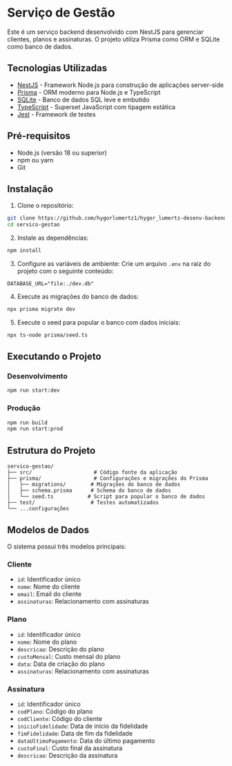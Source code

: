 # Serviço de Gestão

Este é um serviço backend desenvolvido com NestJS para gerenciar clientes, planos e assinaturas. O projeto utiliza Prisma como ORM e SQLite como banco de dados.

## Tecnologias Utilizadas

- [NestJS](https://nestjs.com/) - Framework Node.js para construção de aplicações server-side
- [Prisma](https://www.prisma.io/) - ORM moderno para Node.js e TypeScript
- [SQLite](https://www.sqlite.org/) - Banco de dados SQL leve e embutido
- [TypeScript](https://www.typescriptlang.org/) - Superset JavaScript com tipagem estática
- [Jest](https://jestjs.io/) - Framework de testes

## Pré-requisitos

- Node.js (versão 18 ou superior)
- npm ou yarn
- Git

## Instalação

1. Clone o repositório:
```bash
git clone https://github.com/hygorlumertz1/hygor_lumertz-desenv-backend-fase-1.git
cd servico-gestao
```

2. Instale as dependências:
```bash
npm install
```

3. Configure as variáveis de ambiente:
Crie um arquivo `.env` na raiz do projeto com o seguinte conteúdo:
```env
DATABASE_URL="file:./dev.db"
```

4. Execute as migrações do banco de dados:
```bash
npx prisma migrate dev
```

5. Execute o seed para popular o banco com dados iniciais:
```bash
npx ts-node prisma/seed.ts
```

## Executando o Projeto

### Desenvolvimento
```bash
npm run start:dev
```

### Produção
```bash
npm run build
npm run start:prod
```

## Estrutura do Projeto

```
servico-gestao/
├── src/                    # Código fonte da aplicação
├── prisma/                 # Configurações e migrações do Prisma
│   ├── migrations/        # Migrações do banco de dados
│   ├── schema.prisma      # Schema do banco de dados
│   └── seed.ts           # Script para popular o banco de dados
├── test/                  # Testes automatizados
└── ...configurações
```

## Modelos de Dados

O sistema possui três modelos principais:

### Cliente
- `id`: Identificador único
- `nome`: Nome do cliente
- `email`: Email do cliente
- `assinaturas`: Relacionamento com assinaturas

### Plano
- `id`: Identificador único
- `nome`: Nome do plano
- `descricao`: Descrição do plano
- `custoMensal`: Custo mensal do plano
- `data`: Data de criação do plano
- `assinaturas`: Relacionamento com assinaturas

### Assinatura
- `id`: Identificador único
- `codPlano`: Código do plano
- `codCliente`: Código do cliente
- `inicioFidelidade`: Data de início da fidelidade
- `fimFidelidade`: Data de fim da fidelidade
- `dataUltimoPagamento`: Data do último pagamento
- `custoFinal`: Custo final da assinatura
- `descricao`: Descrição da assinatura

